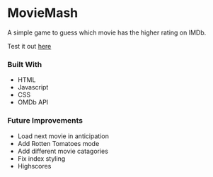 # MovieMash

A simple game to guess which movie has the higher rating on IMDb.

Test it out [here](https://hexagonatron.github.io/MovieMash/play.html)

### Built With

* HTML
* Javascript
* CSS
* OMDb API

### Future Improvements

* Load next movie in anticipation
* Add Rotten Tomatoes mode
* Add different movie catagories
* Fix index styling
* Highscores
